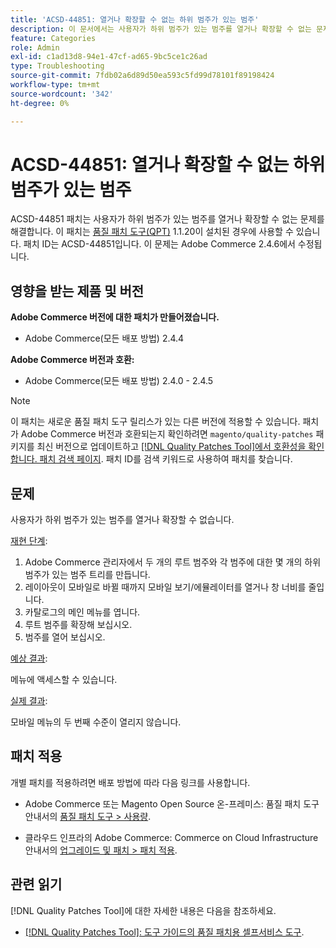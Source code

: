 ```yaml
---
title: 'ACSD-44851: 열거나 확장할 수 없는 하위 범주가 있는 범주'
description: 이 문서에서는 사용자가 하위 범주가 있는 범주를 열거나 확장할 수 없는 문제에 대한 해결 방법을 제공합니다.
feature: Categories
role: Admin
exl-id: c1ad13d8-94e1-47cf-ad65-9bc5ce1c26ad
type: Troubleshooting
source-git-commit: 7fdb02a6d89d50ea593c5fd99d78101f89198424
workflow-type: tm+mt
source-wordcount: '342'
ht-degree: 0%

---
```


# ACSD-44851: 열거나 확장할 수 없는 하위 범주가 있는 범주

ACSD-44851 패치는 사용자가 하위 범주가 있는 범주를 열거나 확장할 수 없는 문제를 해결합니다. 이 패치는 [품질 패치 도구(QPT)](https://experienceleague.adobe.com/en/docs/commerce-operations/tools/quality-patches-tool/quality-patches-tool-to-self-serve-quality-patches) 1.1.20이 설치된 경우에 사용할 수 있습니다. 패치 ID는 ACSD-44851입니다. 이 문제는 Adobe Commerce 2.4.6에서 수정됩니다.

## 영향을 받는 제품 및 버전

**Adobe Commerce 버전에 대한 패치가 만들어졌습니다.**

* Adobe Commerce(모든 배포 방법) 2.4.4

**Adobe Commerce 버전과 호환:**

* Adobe Commerce(모든 배포 방법) 2.4.0 - 2.4.5

>[!NOTE]
>
>이 패치는 새로운 품질 패치 도구 릴리스가 있는 다른 버전에 적용할 수 있습니다. 패치가 Adobe Commerce 버전과 호환되는지 확인하려면 `magento/quality-patches` 패키지를 최신 버전으로 업데이트하고 [[!DNL Quality Patches Tool]에서 호환성을 확인합니다. 패치 검색 페이지](https://experienceleague.adobe.com/tools/commerce-quality-patches/index.html). 패치 ID를 검색 키워드로 사용하여 패치를 찾습니다.

## 문제

사용자가 하위 범주가 있는 범주를 열거나 확장할 수 없습니다.

<u>재현 단계</u>:

1. Adobe Commerce 관리자에서 두 개의 루트 범주와 각 범주에 대한 몇 개의 하위 범주가 있는 범주 트리를 만듭니다.
1. 레이아웃이 모바일로 바뀔 때까지 모바일 보기/에뮬레이터를 열거나 창 너비를 줄입니다.
1. 카탈로그의 메인 메뉴를 엽니다.
1. 루트 범주를 확장해 보십시오.
1. 범주를 열어 보십시오.

<u>예상 결과</u>:

메뉴에 액세스할 수 있습니다.

<u>실제 결과</u>:

모바일 메뉴의 두 번째 수준이 열리지 않습니다.

## 패치 적용

개별 패치를 적용하려면 배포 방법에 따라 다음 링크를 사용합니다.

* Adobe Commerce 또는 Magento Open Source 온-프레미스: 품질 패치 도구 안내서의 [품질 패치 도구 > 사용량](/help/tools/quality-patches-tool/usage.md).

* 클라우드 인프라의 Adobe Commerce: Commerce on Cloud Infrastructure 안내서의 [업그레이드 및 패치 > 패치 적용](https://experienceleague.adobe.com/docs/commerce-cloud-service/user-guide/develop/upgrade/apply-patches.html).

## 관련 읽기

[!DNL Quality Patches Tool]에 대한 자세한 내용은 다음을 참조하세요.

* [[!DNL Quality Patches Tool]: 도구 가이드의 품질 패치용 셀프서비스 도구](/help/tools/quality-patches-tool/quality-patches-tool-to-self-serve-quality-patches.md).
